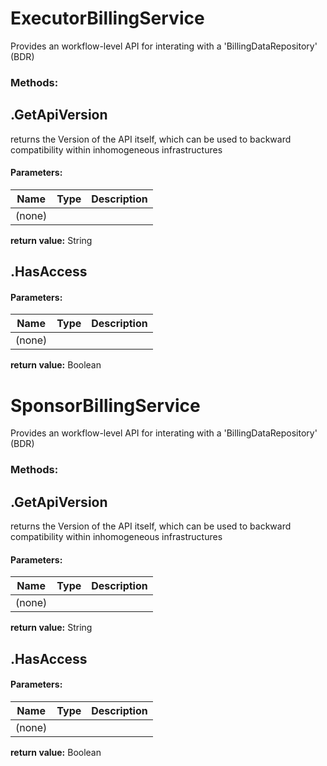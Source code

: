 ﻿# ExecutorBillingService
Provides an workflow-level API for interating with a 'BillingDataRepository' (BDR)

### Methods:



## .GetApiVersion
returns the Version of the API itself, which can be used to
backward compatibility within inhomogeneous infrastructures
#### Parameters:
|Name|Type|Description|
|----|----|-----------|
|(none)|||
**return value:** String



## .HasAccess
#### Parameters:
|Name|Type|Description|
|----|----|-----------|
|(none)|||
**return value:** Boolean
# SponsorBillingService
Provides an workflow-level API for interating with a 'BillingDataRepository' (BDR)

### Methods:



## .GetApiVersion
returns the Version of the API itself, which can be used to
backward compatibility within inhomogeneous infrastructures
#### Parameters:
|Name|Type|Description|
|----|----|-----------|
|(none)|||
**return value:** String



## .HasAccess
#### Parameters:
|Name|Type|Description|
|----|----|-----------|
|(none)|||
**return value:** Boolean
